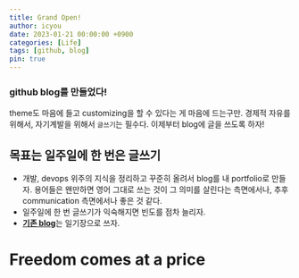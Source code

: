 ```yaml
---
title: Grand Open!
author: icyou
date: 2023-01-21 00:00:00 +0900
categories: [Life]
tags: [github, blog]
pin: true
---
```


### github blog를 만들었다!
theme도 마음에 들고 customizing을 할 수 있다는 게 마음에 드는구만.
경제적 자유를 위해서, 자기계발을 위해서 `글쓰기`는 필수다.
이제부터 blog에 글을 쓰도록 하자!

## 목표는 일주일에 한 번은 글쓰기
- 개발, devops 위주의 지식을 정리하고 꾸준히 올려서 blog를 내 portfolio로 만들자. 용어들은 왠만하면 영어 그대로 쓰는 것이 그 의미를 살린다는 측면에서나, 추후 communication 측면에서나 좋은 것 같다.
- 일주일에 한 번 글쓰기가 익숙해지면 빈도를 점차 늘리자.
- [**기존 blog**](https://iwant2free.tistory.com/)는 일기장으로 쓰자.


# Freedom comes at a price